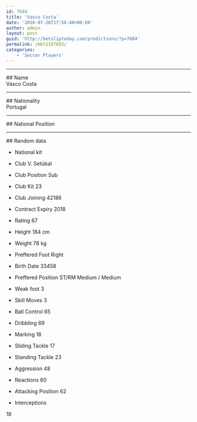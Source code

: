 ```yaml
---
id: 7684
title: 'Vasco Costa'
date: '2010-07-26T17:56:40+00:00'
author: admin
layout: post
guid: 'http://betsliptoday.com/predictions/?p=7684'
permalink: /mbt1107683/
categories:
    - 'Soccer Players'
---
```


- - - - - -

\## Name  
 Vasco Costa

- - - - - -

\## Nationality  
 Portugal

- - - - - -

\## National Position

- - - - - -

\## Random data

- National kit
- Club
 V. Setúbal

- Club Position
 Sub

- Club Kit
 23

- Club Joining
 42186

- Contract Expiry
 2018

- Rating
 67

- Height
 184 cm

- Weight
 78 kg

- Preffered Foot
 Right

- Birth Date
 33458

- Preffered Position
 ST/RM Medium / Medium

- Weak foot
 3

- Skill Moves
 3

- Ball Control
 65

- Dribbling
 69

- Marking
 18

- Sliding Tackle
 17

- Standing Tackle
 23

- Aggression
 48

- Reactions
 60

- Attacking Position
 62

- Interceptions

 18